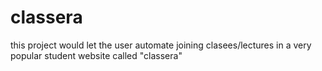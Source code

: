# classera

this project would let the user automate joining clasees/lectures in a very popular student website called "classera" 
